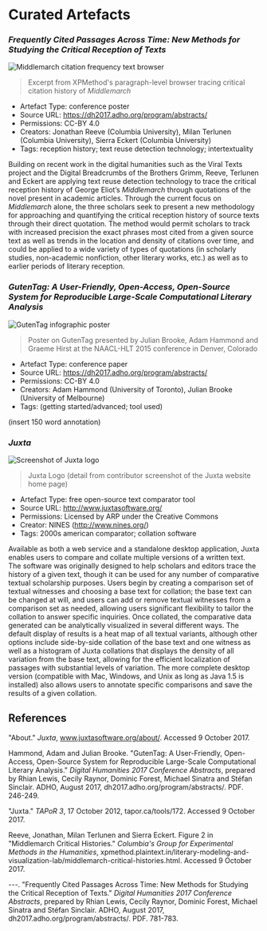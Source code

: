 # Curated Artefacts

### *Frequently Cited Passages Across Time: New Methods for Studying the Critical Reception of Texts*
![Middlemarch citation frequency text browser](http://xpmethod.plaintext.in/public/images/middlemarch/annotated2.png)
> Excerpt from XPMethod's paragraph-level browser tracing critical citation history of *Middlemarch*
* Artefact Type: conference poster
* Source URL: https://dh2017.adho.org/program/abstracts/
* Permissions: CC-BY 4.0
* Creators: Jonathan Reeve (Columbia University), Milan Terlunen (Columbia University), Sierra Eckert (Columbia University)
* Tags: reception history; text reuse detection technology; intertextuality

Building on recent work in the digital humanities such as the Viral Texts project and the Digital Breadcrumbs of the Brothers Grimm, Reeve, Terlunen and Eckert are applying text reuse detection technology to trace the critical reception history of George Eliot’s *Middlemarch* through quotations of the novel present in academic articles. Through the current focus on *Middlemarch* alone, the three scholars seek to present a new methodology for approaching and quantifying the critical reception history of source texts through their direct quotation. The method would permit scholars to track with increased precision the exact phrases most cited from a given source text as well as trends in the location and density of citations over time, and could be applied to a wide variety of types of quotations (in scholarly studies, non-academic nonfiction, other literary works, etc.) as well as to earlier periods of literary reception.

### *GutenTag: A User-Friendly, Open-Access, Open-Source System for Reproducible Large-Scale Computational Literary Analysis*
![GutenTag infographic poster](http://www.adamhammond.com/wp-content/uploads/2015/10/clfl-gutentag-poster.jpg)
> Poster on GutenTag presented by Julian Brooke, Adam Hammond and Graeme Hirst at the NAACL-HLT 2015 conference in Denver, Colorado
* Artefact Type: conference paper
* Source URL: https://dh2017.adho.org/program/abstracts/
* Permissions: CC-BY 4.0
* Creators: Adam Hammond (University of Toronto), Julian Brooke (University of Melbourne)
* Tags: (getting started/advanced; tool used)

(insert 150 word annotation)

### *Juxta*
![Screenshot of Juxta logo](https://user-images.githubusercontent.com/31863169/31359297-606dc73a-ad17-11e7-8963-43fcf3b6892b.jpg)
> Juxta Logo (detail from contributor screenshot of the Juxta website home page)
* Artefact Type: free open-source text comparator tool
* Source URL: http://www.juxtasoftware.org/
* Permissions: Licensed by ARP under the Creative Commons
* Creator: NINES (http://www.nines.org/)
* Tags: 2000s american comparator; collation software

Available as both a web service and a standalone desktop application, Juxta enables users to compare and collate multiple versions of a written text. The software was originally designed to help scholars and editors trace the history of a given text, though it can be used for any number of comparative textual scholarship purposes. Users begin by creating a comparison set of textual witnesses and choosing a base text for collation; the base text can be changed at will, and users can add or remove textual witnesses from a comparison set as needed, allowing users significant flexibility to tailor the collation to answer specific inquiries. Once collated, the comparative data generated can be analytically visualized in several different ways. The default display of results is a heat map of all textual variants, although other options include side-by-side collation of the base text and one witness as well as a histogram of Juxta collations that displays the density of all variation from the base text, allowing for the efficient localization of passages with substantial levels of variation. The more complete desktop version (compatible with Mac, Windows, and Unix as long as Java 1.5 is installed) also allows users to annotate specific comparisons and save the results of a given collation.

## References

"About." *Juxta*, www.juxtasoftware.org/about/. Accessed 9 October 2017.

Hammond, Adam and Julian Brooke. "GutenTag: A User-Friendly, Open-Access, Open-Source System for Reproducible Large-Scale Computational Literary Analysis." *Digital Humanities 2017 Conference Abstracts*, prepared by Rhian Lewis, Cecily Raynor, Dominic Forest, Michael Sinatra and Stéfan Sinclair. ADHO, August 2017, dh2017.adho.org/program/abstracts/. PDF. 246-249.

"Juxta." *TAPoR 3*, 17 October 2012, tapor.ca/tools/172. Accessed 9 October 2017.

Reeve, Jonathan, Milan Terlunen and Sierra Eckert. Figure 2 in "Middlemarch Critical Histories." *Columbia's Group for Experimental Methods in the Humanities*, xpmethod.plaintext.in/literary-modeling-and-visualization-lab/middlemarch-critical-histories.html. Accessed 9 October 2017.

---. "Frequently Cited Passages Across Time: New Methods for Studying the Critical Reception of Texts." *Digital Humanities 2017 Conference Abstracts*, prepared by Rhian Lewis, Cecily Raynor, Dominic Forest, Michael Sinatra and Stéfan Sinclair. ADHO, August 2017, dh2017.adho.org/program/abstracts/. PDF. 781-783.

